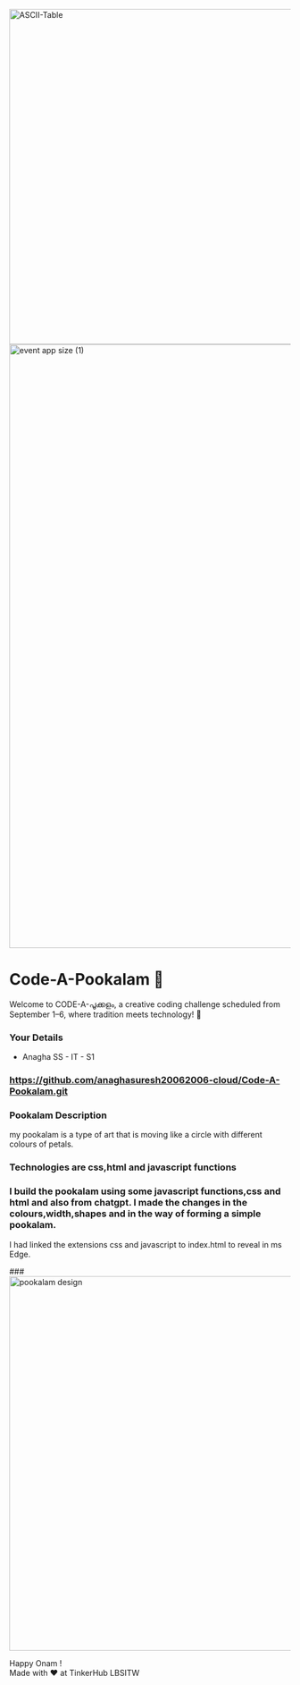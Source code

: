 <img width="800" height="600" alt="ASCII-Table" src="https://github.com/user-attachments/assets/e5b3ba67-dd08-45f6-b498-a5a53c5da0f4" /><img width="1920" height="1080" alt="event app size (1)" src="https://github.com/user-attachments/assets/9c18c1de-1249-41ca-9561-1bc003606551" />

# Code-A-Pookalam 🌸
Welcome to CODE-A-പൂക്കളം, a creative coding challenge scheduled from September 1–6, where tradition meets technology! 🌼


### Your Details
- Anagha SS - IT - S1



### https://github.com/anaghasuresh20062006-cloud/Code-A-Pookalam.git



### Pookalam Description
my pookalam is a type of art that is moving like a circle with different colours of petals.



### Technologies are css,html and javascript functions


### I build the pookalam using some javascript functions,css and html and also from chatgpt. I made the changes in the colours,width,shapes and in the way of forming a simple pookalam.
I had linked the extensions css and javascript to index.html to reveal in ms Edge.



###<img width="706" height="670" alt="pookalam design" src="https://github.com/user-attachments/assets/85f83b25-7d72-49b3-9b12-cb53dd7960a1" />




Happy Onam ! <br>
Made with ❤️ at TinkerHub LBSITW

